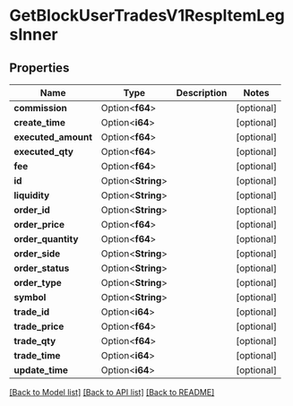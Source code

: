# GetBlockUserTradesV1RespItemLegsInner

## Properties

Name | Type | Description | Notes
------------ | ------------- | ------------- | -------------
**commission** | Option<**f64**> |  | [optional]
**create_time** | Option<**i64**> |  | [optional]
**executed_amount** | Option<**f64**> |  | [optional]
**executed_qty** | Option<**f64**> |  | [optional]
**fee** | Option<**f64**> |  | [optional]
**id** | Option<**String**> |  | [optional]
**liquidity** | Option<**String**> |  | [optional]
**order_id** | Option<**String**> |  | [optional]
**order_price** | Option<**f64**> |  | [optional]
**order_quantity** | Option<**f64**> |  | [optional]
**order_side** | Option<**String**> |  | [optional]
**order_status** | Option<**String**> |  | [optional]
**order_type** | Option<**String**> |  | [optional]
**symbol** | Option<**String**> |  | [optional]
**trade_id** | Option<**i64**> |  | [optional]
**trade_price** | Option<**f64**> |  | [optional]
**trade_qty** | Option<**f64**> |  | [optional]
**trade_time** | Option<**i64**> |  | [optional]
**update_time** | Option<**i64**> |  | [optional]

[[Back to Model list]](../README.md#documentation-for-models) [[Back to API list]](../README.md#documentation-for-api-endpoints) [[Back to README]](../README.md)



